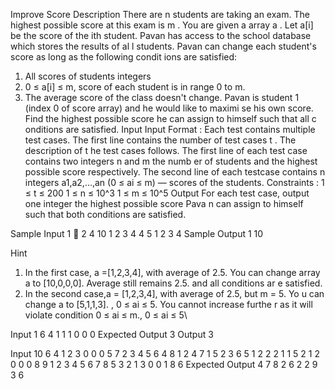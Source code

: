 Improve Score
Description
There are n students are taking an exam.
The highest possible score at this exam is m . You are given a array a .
Let a[i] be the score of the ith student.
Pavan has access to the school database which stores the results of al
l students.
Pavan can change each student's score as long as the following condit
ions are satisfied:
1. All scores of students integers
2. 0 ≤ a[i] ≤ m, score of each student is in range 0 to m.
3. The average score of the class doesn't change.
Pavan is student 1 (index 0 of score array) and he would like to maximi
se his own score.
Find the highest possible score he can assign to himself such that all c
onditions are satisfied.
Input
Input Format :
Each test contains multiple test cases.
The first line contains the number of test cases t . The description of t
he test cases follows.
The first line of each test case contains two integers n and m the numb
er of students and the highest possible score respectively.
The second line of each testcase contains n integers a1,a2,…,an (0 ≤
ai ≤ m) — scores of the students.
Constraints :
1 ≤ t ≤ 200
1 ≤ n ≤ 10^3
1 ≤ m ≤ 10^5
Output
For each test case, output one integer the highest possible score Pava
n can assign to himself such that both conditions are satisfied.

Sample Input 1 
2
4 10
1 2 3 4
4 5
1 2 3 4
Sample Output 1
10

Hint
1. In the first case, a =[1,2,3,4], with average of 2.5. You can change
array a to [10,0,0,0]. Average still remains 2.5. and all conditions ar
e satisfied.
2. In the second case,a = [1,2,3,4], with average of 2.5, but m = 5. Yo
u can change a to [5,1,1,3]. , 0 ≤ ai ≤ 5. You cannot increase furthe
r as it will violate condition 0 ≤ ai ≤ m., 0 ≤ ai ≤ 5\

Input
1
6 4
1 1 1 0 0 0
Expected Output
3
Output
3


Input
10
6 4
1 2 3 0 0 0
5 7
2 3 4 5 6
4 8
1 2 4 7
1 5
2
3 6
5 1 2
2 2
1 1
5 2
1 2 0 0 0
8 9
1 2 3 4 5 6 7 8
5 3
2 1 3 0 0
1 8
6
Expected Output
4
7
8
2
6
2
2
9
3
6